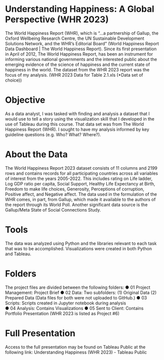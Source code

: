 # Understanding Happiness: A Global Perspective (WHR 2023)
The World Happiness Report (WHR), which is “…a partnership of Gallup, the Oxford Wellbeing Research Centre, the UN Sustainable Development Solutions Network, and the WHR’s Editorial Board” (World Happiness Report Data Dashboard | The World Happiness Report).  Since its first presentation in April of 2012, The World Happiness Report, has been an instrument for informing various national governments and the interested public about the emerging evidence of the science of happiness and the current state of happiness in the world. The dataset from the WHR 2023 report was the focus of my analysis. (WHR 2023 Data for Table 2.1.xls (*Data set of choice))
# Objective 
As a data analyst, I was tasked with finding and analysis a dataset that I would use to tell a story using the visualization skill that I developed in the use of Tableau during this course. That data set was from The World Happiness Report (WHR). I sought to have my analysis informed by key guideline questions (e.g. Who? What? Where?).
# About the Data 
The World Happiness Report 2023 dataset consists of 11 columns and 2199 rows and contains records for all participating countries across all variables of interest from the years 2005-2022. This includes rating on Life ladder, Log GDP ratio per capita, Social Support, Healthy Life Expectancy at Birth, Freedom to make life choices, Generosity, Perceptions of corruption, Positive affect, and Negative affect. The data used in the formulation of the WHR comes, in part, from Gallup, which made it available to the authors of the report through its World Poll. Another significant data source is the Gallup/Meta State of Social Connections Study. 
# Tools 
The data was analyzed using Python and the libraries relevant to each task that was to be accomplished. Visualizations were created in both Python and Tableau.
# Folders 
The project files are divided between the following folders:
   ● 01 Project Management: Project Brief
   ● 02 Data: Two subfolders: (1) Original Data (2) Prepared Data (Data files for both were not uploaded to GitHub.)
   ● 03 Scripts: Scripts created in Jupyter notebook during analysis  
   ● 04 Analysis: Contains Visualizations
   ● 05 Sent to Client: Contains Portfolio Presentation (WHR 2023 is listed as Project #6)
# Full Presentation
Access to the full presentation may be found on Tableau Public at the following link: Understanding Happiness (WHR 2023) - Tableau Public
